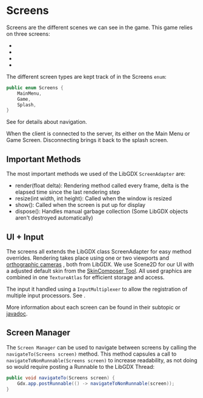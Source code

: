 # Screens

Screens are the different scenes we can see in the game. This game relies on three screens:

- [](SplashScreen.md)
- [](MainMenu.md)
- [](GameScreen.md)
- [](LobbyScreen.md)

The different screen types are kept track of in the Screens `enum`:

`````java
public enum Screens {
    MainMenu,
    Game,
    Splash,
}
`````

See [](Screens.md#screen-manager) for details about navigation.

When the client is connected to the server, its either on the Main Menu or Game Screen. Disconnecting brings it back to
the splash screen.

## Important Methods

The most important methods we used of the LibGDX `ScreenAdapter` are:

- render(float delta): Rendering method called every frame, delta is the elapsed time since the last rendering step
- resize(int width, int height): Called when the window is resized
- show(): Called when the screen is put up for display
- dispose(): Handles manual garbage collection (Some LibGDX objects aren't destroyed automatically)

## UI + Input

The screens all extends the LibGDX class ScreenAdapter for easy method overrides.
Rendering takes place using one or two viewports and [orthographic cameras](https://libgdx.com/wiki/graphics/2d/orthographic-camera)
, both from LibGDX.
We use Scene2D for our UI with a adjusted default skin
from the [SkinComposer Tool](https://libgdx.com/wiki/tools/skin-composer).
All used graphics are combined in one `TextureAtlas` for efficient storage and access.

The input it handled using a `InputMultiplexer` to allow the registration of multiple input processors.
See [](Input.md).

More information about each screen can be found in their subtopic or [javadoc](https://b-team-organisation.github.io/Fantasy-Chess/java-docs/client/core/com/bteam/fantasychess_client/ui/package-summary.html).

## Screen Manager

The `Screen Manager` can be used to navigate between screens by calling the `navigateTo(Screens screen)` method.
This method capsules a call to `navigateToNonRunnable(Screens screen)` to increase readability, as not doing so would
require posting a Runnable to the LibGDX Thread:

````java
public void navigateTo(Screens screen) {
    Gdx.app.postRunnable(() -> navigateToNonRunnable(screen));
}
````